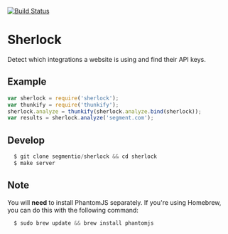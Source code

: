 [![Build Status](https://circleci.com/gh/segmentio/sherlock.png?circle-token=549661cd6c45d67690129d9737a0402f31cb1657)](https://circleci.com/gh/segmentio/sherlock)

# Sherlock

Detect which integrations a website is using and find their API keys.

## Example

```js
var sherlock = require('sherlock');
var thunkify = require('thunkify');
sherlock.analyze = thunkify(sherlock.analyze.bind(sherlock));
var results = sherlock.analyze('segment.com');
```

## Develop

```js
  $ git clone segmentio/sherlock && cd sherlock
  $ make server
```

## Note

You will **need** to install PhantomJS separately. If you're using Homebrew, you can do this with the following command:

```js
  $ sudo brew update && brew install phantomjs
```
